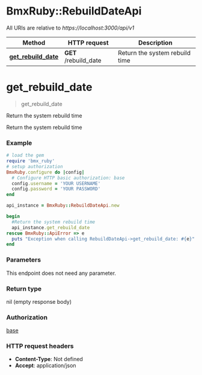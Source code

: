# BmxRuby::RebuildDateApi

All URIs are relative to *https://localhost:3000/api/v1*

Method | HTTP request | Description
------------- | ------------- | -------------
[**get_rebuild_date**](RebuildDateApi.md#get_rebuild_date) | **GET** /rebuild_date | Return the system rebuild time


# **get_rebuild_date**
> get_rebuild_date

Return the system rebuild time

Return the system rebuild time

### Example
```ruby
# load the gem
require 'bmx_ruby'
# setup authorization
BmxRuby.configure do |config|
  # Configure HTTP basic authorization: base
  config.username = 'YOUR USERNAME'
  config.password = 'YOUR PASSWORD'
end

api_instance = BmxRuby::RebuildDateApi.new

begin
  #Return the system rebuild time
  api_instance.get_rebuild_date
rescue BmxRuby::ApiError => e
  puts "Exception when calling RebuildDateApi->get_rebuild_date: #{e}"
end
```

### Parameters
This endpoint does not need any parameter.

### Return type

nil (empty response body)

### Authorization

[base](../README.md#base)

### HTTP request headers

 - **Content-Type**: Not defined
 - **Accept**: application/json



